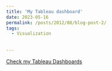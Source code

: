```yaml
---
title: 'My Tableau dashboard'
date: 2023-05-16
permalink: /posts/2012/08/blog-post-2/
tags:
  - Visualization
  
 
---
```


[Check my Tableau Dashboards](https://public.tableau.com/app/profile/yulu.pi)
